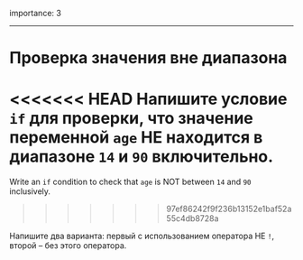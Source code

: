 importance: 3

---

# Проверка значения вне диапазона

<<<<<<< HEAD
Напишите условие `if` для проверки, что значение переменной `age` НЕ находится в диапазоне `14` и `90` включительно.
=======
Write an `if` condition to check that `age` is NOT between `14` and `90` inclusively.
>>>>>>> 97ef86242f9f236b13152e1baf52a55c4db8728a

Напишите два варианта: первый с использованием оператора НЕ `!`, второй – без этого оператора.
